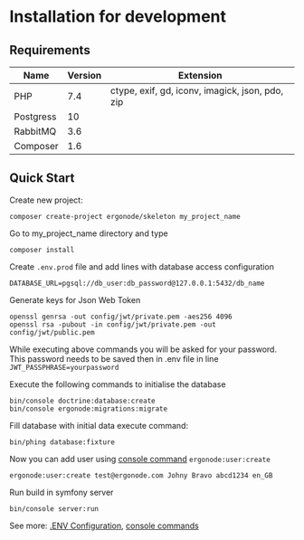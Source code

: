 # Installation for development

## Requirements

| Name          | Version    | Extension |
|---------------|------------| ---- |
| PHP           | 7.4        | ctype, exif, gd, iconv, imagick, json, pdo, zip |
| Postgress     | 10         ||
| RabbitMQ      | 3.6        ||
| Composer      | 1.6        ||


## Quick Start

Create new project:
```
composer create-project ergonode/skeleton my_project_name
```

Go to my_project_name directory and type
```
composer install
``` 
Create ```.env.prod``` file and add lines with database access configuration
```
DATABASE_URL=pgsql://db_user:db_password@127.0.0.1:5432/db_name
```
Generate keys for Json Web Token
```
openssl genrsa -out config/jwt/private.pem -aes256 4096
openssl rsa -pubout -in config/jwt/private.pem -out config/jwt/public.pem
```
While executing above commands you will be asked for your password. This password needs to be saved then in .env file 
in line `JWT_PASSPHRASE=yourpassword`

Execute the following commands to initialise the database
```
bin/console doctrine:database:create
bin/console ergonode:migrations:migrate
```

Fill database with initial data execute command:
```
bin/phing database:fixture
```

Now you can add user using [console command](backend/commands) ```ergonode:user:create```

```
ergonode:user:create test@ergonode.com Johny Bravo abcd1234 en_GB
```

Run build in symfony server
```
bin/console server:run
```

See more:
[.ENV Configuration](backend\configuration.md), [console commands](backend\console.md)